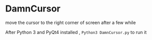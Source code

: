 # DamnCursor
move the cursor to the right corner of screen after a few while 

After Python 3 and PyQt4 installed ,
``` Python3 DamnCursor.py ```
to run it
